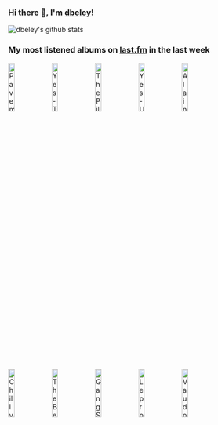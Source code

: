 ### Hi there 👋, I'm [dbeley](https://dbeley.ovh/en)!

![dbeley's github stats](https://github-readme-stats.vercel.app/api?username=dbeley)

### My most listened albums on [last.fm](https://www.last.fm/user/d_beley) in the last week

[<img src='https://lastfm.freetls.fastly.net/i/u/300x300/7fab1024a5904669c640610baf2c6ec8.png' width='16%' height='16%' alt='Pavement - Wowee Zowee'>](https://www.last.fm/music/pavement/wowee%2bzowee)&nbsp;
[<img src='https://lastfm.freetls.fastly.net/i/u/300x300/d33cb26fc52c4601c6b617bbd9d32d41.png' width='16%' height='16%' alt='Yes - Talk'>](https://www.last.fm/music/yes/talk)&nbsp;
[<img src='https://lastfm.freetls.fastly.net/i/u/300x300/7c3be722017f55953ed8271068cd7f4b.jpg' width='16%' height='16%' alt='The Pillows - FLCL (Original Soundtrack)'>](https://www.last.fm/music/the%2bpillows/flcl%2b%2528original%2bsoundtrack%2529)&nbsp;
[<img src='https://lastfm.freetls.fastly.net/i/u/300x300/2e83ed0325e844c0c431b5170607b3b6.png' width='16%' height='16%' alt='Yes - Union'>](https://www.last.fm/music/yes/union)&nbsp;
[<img src='https://lastfm.freetls.fastly.net/i/u/300x300/59a6df63634f43db9930fc947ed5ae04.jpg' width='16%' height='16%' alt='Alain Bashung - Bleu Pétrole'>](https://www.last.fm/music/alain%2bbashung/bleu%2bp%25c3%25a9trole)&nbsp;
<br>
[<img src='https://lastfm.freetls.fastly.net/i/u/300x300/5caa19e86d8c7dc6b162aa44417fc879.jpg' width='16%' height='16%' alt='Chilly Gonzales - A very chilly christmas'>](https://www.last.fm/music/chilly%2bgonzales/a%2bvery%2bchilly%2bchristmas)&nbsp;
[<img src='https://lastfm.freetls.fastly.net/i/u/300x300/9f5df98d096f18e393177402081dc255.jpg' width='16%' height='16%' alt='The Beatles - Abbey Road'>](https://www.last.fm/music/the%2bbeatles/abbey%2broad)&nbsp;
[<img src='https://lastfm.freetls.fastly.net/i/u/300x300/34e9fe6c3d85a9bb5170b09a799b0cd9.png' width='16%' height='16%' alt='Gang Starr - Moment Of Truth'>](https://www.last.fm/music/gang%2bstarr/moment%2bof%2btruth)&nbsp;
[<img src='https://lastfm.freetls.fastly.net/i/u/300x300/3e4382394a13a0feb7266986224058bd.jpg' width='16%' height='16%' alt='Leprous - The Congregation'>](https://www.last.fm/music/leprous/the%2bcongregation)&nbsp;
[<img src='https://lastfm.freetls.fastly.net/i/u/300x300/70932823fe9b1f28a8f483d59ec73b99.png' width='16%' height='16%' alt='Vaudou Game - Noussin'>](https://www.last.fm/music/vaudou%2bgame/noussin)&nbsp;
<br>
